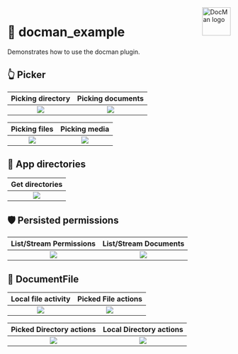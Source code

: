 <a href="https://github.com/devdfcom/docman/tree/main/example#readme">
    <img src="https://github.com/user-attachments/assets/1f19d8af-3547-4825-836d-a596d5b16cf9" alt="DocMan logo" align="right" title="DocMan" height="64" />
</a>

# 🤖 docman_example

Demonstrates how to use the docman plugin.

## 👆 Picker

|                                       Picking directory                                       |                                       Picking documents                                       |
|:---------------------------------------------------------------------------------------------:|:---------------------------------------------------------------------------------------------:|
| <img src="https://github.com/user-attachments/assets/25594ef3-2fbc-4ae6-aabf-7d440e4a77ce" /> | <img src="https://github.com/user-attachments/assets/5d787744-a3df-4697-a0ed-59f00d050e17" /> |

|                                         Picking files                                         |                                         Picking media                                         |
|:---------------------------------------------------------------------------------------------:|:---------------------------------------------------------------------------------------------:|
| <img src="https://github.com/user-attachments/assets/b9556dde-280d-4429-a486-7d4e70308ad4" /> | <img src="https://github.com/user-attachments/assets/6241bbfc-1f00-47d5-b1c9-8dc1cf250ce7" /> |

## 📁 App directories

|                                        Get directories                                        |
|:---------------------------------------------------------------------------------------------:|
| <img src="https://github.com/user-attachments/assets/4675fddc-45f5-4008-9d5a-a61dafba1dc1" /> |

## 🛡️ Persisted permissions

|                                    List/Stream Permissions                                    |                                     List/Stream Documents                                     |
|:---------------------------------------------------------------------------------------------:|:---------------------------------------------------------------------------------------------:|
| <img src="https://github.com/user-attachments/assets/4109417d-df33-42f5-9df8-fb3516169aae" /> | <img src="https://github.com/user-attachments/assets/0efe0c21-56cf-4437-b9b6-e848cc0e269f" /> |

## 📄 DocumentFile

|                                      Local file activity                                      |                                      Picked File actions                                      |
|:---------------------------------------------------------------------------------------------:|:---------------------------------------------------------------------------------------------:|
| <img src="https://github.com/user-attachments/assets/a5cb398c-1a9f-4aab-91cb-112e31c4565c" /> | <img src="https://github.com/user-attachments/assets/fd510728-9601-47ad-9e14-b183e5bb2f95" /> |

|                                   Picked Directory actions                                    |                                    Local Directory actions                                    |
|:---------------------------------------------------------------------------------------------:|:---------------------------------------------------------------------------------------------:|
| <img src="https://github.com/user-attachments/assets/f9e851c0-5e49-4a05-a122-909c188e530b" /> | <img src="https://github.com/user-attachments/assets/4c5158f3-b694-4ec0-8fb0-72a58bd61986" /> |
